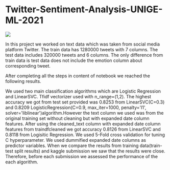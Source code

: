 # Twitter-Sentiment-Analysis-UNIGE-ML-2021

<img src="img/Geneva_School_of_Economics_and_Management.png"/>






In this project we worked on text data which was taken from social media platform Twitter. The train data has 1280000 tweets with 7 columns. The test data includes 320000 tweets and 6 columns. The only difference from train data is test data does not include the emotion column about corresponding tweet.

After completing all the steps in content of notebook we reached the following results.

We used two main classification algorithms which are Logistic Regression and LinearSVC.
Tfidf vectorizer used with n_range=(1,2).
The highest accuracy we got from test set provided was 0.8253 from LinearSVC(C=0.3) and 0.8209 LogisticRegression(C=0.9, max_iter=1000, penalty='l1', solver='liblinear')algorithm.However the text column we used was from the original training set without cleaning but with expanded date column features.
After using the cleaned_text column with expanded date column features from traindfcleaned we got accuracy 0.8126 from LinearSVC and 0.8118 from Logisitic Regression.
We used 5-Fold cross validation for tuning C hyperparameter.
We used dummified expanded date columns as predictor variables.
When we compare the results from training data(train-test split results) and kaggle submission we saw that the results were close. Therefore, before each submission we assessed the performance of the each algorithm.
